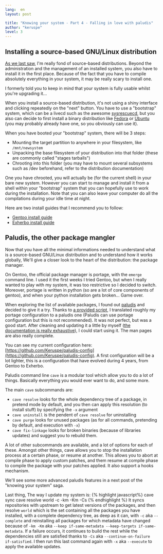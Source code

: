 ```yaml
---
lang:  en
layout: post

title: "Knowing your system - Part 4 - Falling in love with paludis"
author: "keruspe"
level: 3
---
```


## Installing a source-based GNU/Linux distribution

[As we last saw](http://engineering.clever-cloud.com/sysadmin/2012/12/10/knowing-your-system---part-3---source-based-distributions-the-gentoo-example.html),
I'm really fond of source-based distributions. Beyond the administration and the management of an installed system, you
also have to install it in the first place. Because of the fact that you have to compile absolutely everything in your
system, it may be really scary to install one.

I formerly told you to keep in mind that your system is fully usable whilst you're upgrading it…

When you install a source-based distribution, it's not using a shiny interface and clicking repeatedly on the "next"
button. You have to use a "bootstrap" system, which can be a livecd such as the awesome [sysrescuecd](http://www.sysresccd.org/),
but you also can decide to first install a binary distribution like [Fedora](http://fedoraproject.org/) or
[Ubuntu](http://www.ubuntu.com/) (you may probably already have one, so you obviously can use it).

When you have booted your "bootstrap" system, there will be 3 steps:

* Mounting the target partition to anywhere in your filesystem, like `/mnt/newsystem`
* Unpacking the base filesystem of your distribution into that folder (these are commonly called "stages tarballs")
* Chrooting into this folder (you may have to mount several subsystems such as /dev beforehand, refer to the distribution
  documentation)

One you have chrooted, you will actually be (for the current shell) in your bare new system. However you can start to
manage and install it from a shell within your "bootstrap" system that you can hopefully use to work during the
installation. Note that you can also leave your computer do all the compilations during your idle time at night.

Here are two install guides that I recommend you to follow:

* [Gentoo install guide](http://www.gentoo.org/doc/en/handbook/handbook-x86.xml)
* [Exherbo install guide](http://www.exherbo.org/docs/install-guide.html)

## Paludis, the other package mangler

Now that you have all the minimal informations needed to understand what is a source-based GNU/Linux distribution and to
understand how it works globally, We'll give a closer look to the heart of the distribution: the package manager.

On Gentoo, the official package manager is portage, with the `emerge` command line. I used it the first weeks I tried
Gentoo, but when I really wanted to play with my system, it was too restrictive so I decided to switch. Moreover,
portage is written in python (so are a lot of core components of gentoo), and when your python installation gets broken…
Game over.

When exploring the list of available packages, I found out [paludis](http://paludis.exherbo.org/) and decided to give it
a try. Thanks to [a provided script](http://git.exherbo.org/paludis/paludis-scripts.git/tree/portage2paludis.bash), I
translated roughly my portage configuration to a paludis one (Paludis can use portage configuration but this is not
recommended). It was not perfect, but was a good start. After cleaning and updating it a little by myself ([the
documentation is really exhaustive](http://paludis.exherbo.org/)), I could start using it. The man pages
are also really complete.

You can see my current configuration here: [https://github.com/Keruspe/paludis-config](https://github.com/Keruspe/paludis-config).
A first configuration will be a lot lighter, this is a configuration that have evolved during 4 years, from Gentoo to
Exherbo.

Paludis command line `cave` is a modular tool which allow you to do a lot of things. Basically everything you would ever
want to do, and some more.

The main `cave` subcommands are:

* `cave resolve` looks for the whole dependency tree of a package, in pretend mode by default, and you then can apply
  this resolution (to install stuff) by specifying the `-x` argument
* `cave uninstall` is the pendent of `cave resolve` for uninstalling
* `cave purge` looks for unused packages (as for all commands, pretending by default, and execution with `-x`)
* `cave fix-linkage` looks for broken binaries (because of libraries updates) and suggest you to rebuild them.

A lot of other subcommands are available, and a lot of options for each of these. Amongst other things, cave allows you
to stop the installation process at a certain phase, or resume at another. This allows you to abort at compile phase to
apply custom patches, and them resume at compile phase to compile the package with your patches applied.
It also support a hooks mechanism.

We'll see some more advanced paludis features in a next post of the "knowing your system" saga.

Last thing, The way I update my system is:
{% highlight javascript%}
cave sync
cave resolve world -c -km -Km -Cs
{% endhighlight %}
It syncs repositories with upstream to get latest versions of the packages, and then resolve `world` which is the set
containing all the packages you have installed, with a complete dependency tree, as deep as it can, with `-c` aka
`--complete`  and reinstalling all packages for which metadata have changed because of `-km -Km` aka `--keep
if-same-metadata --keep-targets if-same-metadata`. If a failure occurs, it continues to build the rest while the
dependencies still are satisfied thanks to `-Cs` aka `--continue-on-failure if-satisfied`. I then run this last
command again with `-x` aka `--execute` to apply the available updates.
